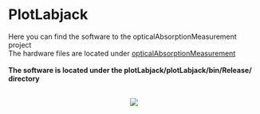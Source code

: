 # PlotLabjack
Here you can find the software to the opticalAbsorptionMeasurement project
<br/>
The hardware files are located under [opticalAbsorptionMeasurement](https://github.com/Johann-Schmid/opticalAbsorptionMeasurement)
<br/>
<br/>
**The software is located under the plotLabjack/plotLabjack/bin/Release/ directory**
<br/>
<br/>
<div align='center'>

<a href='https://schmid-johann.de'><img src='https://repository-images.githubusercontent.com/561782959/b9ded760-e10b-46cd-b8d0-daba017e4eea'></a>

</div>
